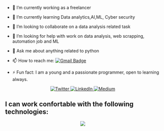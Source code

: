 
<img src="">

- 🔭 I’m currently working as a freelancer
- 🌱 I’m currently learning Data analytics,AI,ML, Cyber security 
- 👯 I’m looking to collaborate on a data analysis related task
- 🤔 I’m looking for help with work on data analysis, web scrapping, automation job and ML
- 💬 Ask me about anything related to python
- 📫 How to reach me: [![Gmail Badge](https://img.shields.io/badge/-sukobig4l-c14438?style=social&logo=Gmail&logoColor=red&link=mailto:adesanyasunkanmi05@gmail.com)](mailto:adesanyasunkanmi05@gmail.com)

- ⚡ Fun fact: I am a young and a passionate programmer, open to learning always.

<p align="center">
  <a href="https://x.com/SukoBig4L?t=Bu1O1MPs5-nm0-rnDxUobw&s=09" target="_blank">
    <img src="https://img.shields.io/badge/twitter-%231DA1F2.svg?&style=for-the-badge&logo=twitter&logoColor=white&color=071A2C" alt="Twitter"/>
  </a>
  <a href="https://ng.linkedin.com/in/emmanuel-adesanya-229182249" target="_blank">
    <img src="https://img.shields.io/badge/linkedin-%230077B5.svg?&style=for-the-badge&logo=linkedin&logoColor=white&color=071A2C" alt="LinkedIn"/>
  </a>
 
  <a href="https://medium.com/@adesanyasunkanmi05" target="_blank">
    <img src="https://img.shields.io/badge/medium-%2312100E.svg?&style=for-the-badge&logo=medium&logoColor=white&color=071A2C" alt="Medium"/>
  </a>
    
</p>


## I can work confortable with the following technologies:

<p align="center">
  <a href="https://skillicons.dev">
    <img src="https://skillicons.dev/icons?i=py,js,django,selenium,html,css,mysql,linux,tensorflow" />
  </a>
</p>


<!-- [![My Skills](https://skillicons.dev/icons?i=py,js,html,selenium,django,css,git,linux,mysql,tensorflow&theme=light&perline=5)](https://skillicons.dev) -->
